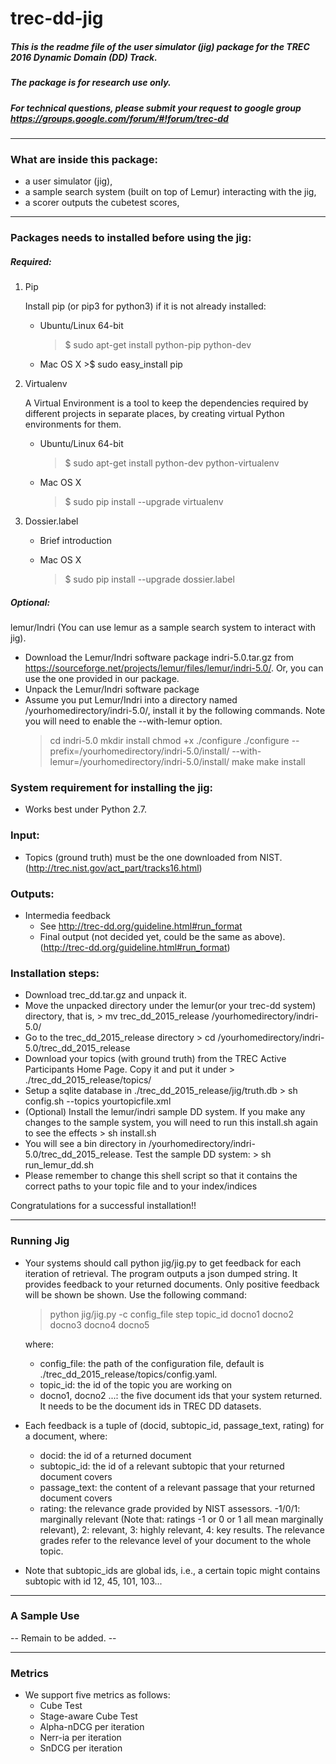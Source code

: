 # trec-dd-jig

##### This is the readme file of  the user simulator (jig) package for the TREC 2016 Dynamic Domain (DD) Track.
##### The package is for research use only.

##### For technical questions, please submit your request to google group https://groups.google.com/forum/#!forum/trec-dd

**************************************************************************

### What are inside this package:

* a user simulator (jig),
* a sample search system (built on top of Lemur) interacting with the jig,
* a scorer outputs the cubetest scores,

**************************************************************************

### Packages needs to installed before using the jig:
##### Required:
 1. Pip

    Install pip (or pip3 for python3) if it is not already installed:

    - Ubuntu/Linux 64-bit
         > $ sudo apt-get install python-pip python-dev

    - Mac OS X
          >$ sudo easy_install pip

 2. Virtualenv

     A Virtual Environment is a tool to keep the dependencies required by different projects in separate places, by creating virtual Python environments for them.
    - Ubuntu/Linux 64-bit
         > $ sudo apt-get install python-dev python-virtualenv

    - Mac OS X
         > $ sudo pip install --upgrade virtualenv
3. Dossier.label

    - Brief introduction

    -  Mac OS X
         > $ sudo pip install --upgrade dossier.label


##### Optional:
lemur/Indri (You can use lemur as a sample search system to interact with jig).
  - Download the Lemur/Indri software package indri-5.0.tar.gz from https://sourceforge.net/projects/lemur/files/lemur/indri-5.0/. Or, you can use the one provided in our package.
   - Unpack the Lemur/Indri software package
   - Assume you put Lemur/Indri into a directory named /yourhomedirectory/indri-5.0/, install it by the following commands. Note you will need to enable the --with-lemur option.
        > cd indri-5.0
        > mkdir install
        > chmod +x ./configure
        > ./configure --prefix=/yourhomedirectory/indri-5.0/install/ --with-lemur=/yourhomedirectory/indri-5.0/install/
        > make
        > make install

### System requirement for installing the jig:
- Works best under Python 2.7.

### Input:

- Topics (ground truth) must be the one downloaded from NIST. (http://trec.nist.gov/act_part/tracks16.html)

### Outputs:
- Intermedia feedback
    + See http://trec-dd.org/guideline.html#run_format
    + Final output (not decided yet, could be the same as above). (http://trec-dd.org/guideline.html#run_format)

### Installation steps:
- Download trec_dd.tar.gz and unpack it.
- Move the unpacked directory under the lemur(or your trec-dd system) directory, that is,
        > mv trec_dd_2015_release /yourhomedirectory/indri-5.0/
- Go to the trec_dd_2015_release directory
        > cd  /yourhomedirectory/indri-5.0/trec_dd_2015_release
- Download your topics (with ground truth)  from the TREC Active Participants Home Page. Copy it and put it under
        > ./trec_dd_2015_release/topics/
- Setup a sqlite database in ./trec_dd_2015_release/jig/truth.db
        > sh config.sh --topics yourtopicfile.xml
- (Optional) Install the lemur/indri sample DD system. If you make any changes to the sample system, you will need to run this install.sh again to see the effects
        > sh install.sh
- You will see a bin directory in /yourhomedirectory/indri-5.0/trec_dd_2015_release.
Test the sample DD system:
        > sh run_lemur_dd.sh
-  Please remember to change this shell script so that it contains the correct paths to your topic file and to your index/indices

 Congratulations for a successful installation!!

**************************************************************************
### Running Jig
- Your systems should call python jig/jig.py to get feedback for each iteration of retrieval. The program outputs a json dumped string. It provides feedback to your returned documents. Only positive feedback will be shown be shown.  Use the following command:
    > python jig/jig.py -c config_file step topic_id docno1 docno2 docno3 docno4 docno5

    where:
    + config_file: the path of the configuration file, default is ./trec_dd_2015_release/topics/config.yaml.
    + topic_id: the id of the topic you are working on
    + docno1, docno2 ...: the five document ids that your system returned. It needs to be the document ids in TREC DD datasets.

- Each feedback is a tuple of (docid, subtopic_id, passage_text, rating) for a document, where:
    + docid: the id of a returned document
    + subtopic_id: the id of a relevant subtopic that your returned document covers
    + passage_text: the content of a relevant passage that your returned document covers
    + rating: the relevance grade provided by NIST assessors. -1/0/1: marginally relevant (Note that: ratings -1 or 0 or 1 all mean marginally relevant), 2: relevant, 3: highly relevant, 4: key results. The relevance grades refer to the relevance level of your document to the whole topic.

- Note that subtopic_ids are global ids, i.e., a certain topic might contains subtopic with id 12, 45, 101, 103...

**************************************************************************
### A Sample Use
-- Remain to be added. --

**************************************************************************

### Metrics
- We support five metrics as follows:
    + Cube Test
    + Stage-aware Cube Test
    + Alpha-nDCG per iteration
    + Nerr-ia per iteration
    + SnDCG per iteration

